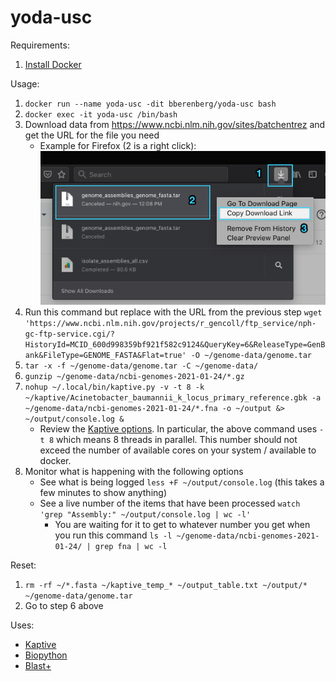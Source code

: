 # yoda-usc

Requirements:
1. [Install Docker](https://docs.docker.com/get-docker/)

Usage:
1. `docker run --name yoda-usc -dit bberenberg/yoda-usc bash`
2. `docker exec -it yoda-usc /bin/bash`
2. Download data from https://www.ncbi.nlm.nih.gov/sites/batchentrez and get the URL for the file you need
   * Example for Firefox (2 is a right click): 
    ![Firefox Download Steps](Firefox_Download_Steps.png)
3. Run this command but replace with the URL from the previous step `wget 'https://www.ncbi.nlm.nih.gov/projects/r_gencoll/ftp_service/nph-gc-ftp-service.cgi/?HistoryId=MCID_600d998359bf921f582c9124&QueryKey=6&ReleaseType=GenBank&FileType=GENOME_FASTA&Flat=true' -O ~/genome-data/genome.tar`
4. `tar -x -f ~/genome-data/genome.tar -C ~/genome-data/`
5. `gunzip ~/genome-data/ncbi-genomes-2021-01-24/*.gz`
6. `nohup ~/.local/bin/kaptive.py -v -t 8 -k ~/kaptive/Acinetobacter_baumannii_k_locus_primary_reference.gbk -a ~/genome-data/ncbi-genomes-2021-01-24/*.fna -o ~/output &> ~/output/console.log &`
   * Review the [Kaptive options](https://github.com/katholt/Kaptive). In particular, the above command uses `-t 8` which means 8 threads in parallel. This number should not exceed the number of available cores on your system / available to docker.
7. Monitor what is happening with the following options
    * See what is being logged `less +F ~/output/console.log` (this takes a few minutes to show anything)
    * See a live number of the items that have been processed `watch 'grep "Assembly:" ~/output/console.log | wc -l'`
       * You are waiting for it to get to whatever number you get when you run this command `ls -l ~/genome-data/ncbi-genomes-2021-01-24/ | grep fna | wc -l`

Reset:
1. `rm -rf ~/*.fasta ~/kaptive_temp_* ~/output_table.txt ~/output/* ~/genome-data/genome.tar`
2. Go to step 6 above

Uses: 
- [Kaptive](https://github.com/katholt/Kaptive)
- [Biopython](https://github.com/biopython/biopython)
- [Blast+](https://blast.ncbi.nlm.nih.gov/Blast.cgi?CMD=Web&PAGE_TYPE=BlastDocs&DOC_TYPE=Download)
